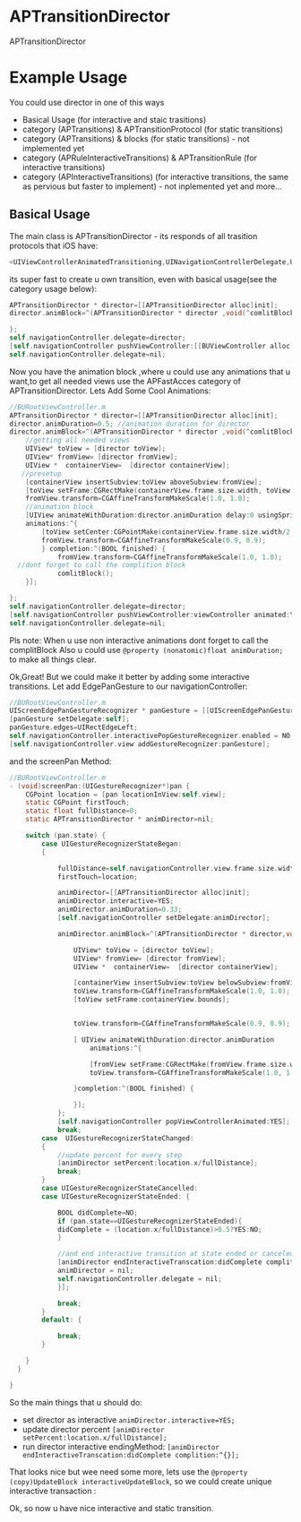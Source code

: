 # APTransitionDirector
APTransitionDirector

# Example Usage
You could use director in one of this ways

* Basical Usage (for interactive and staic trasitions)
* category (APTransitions) & APTransitionProtocol (for static transitions)
* category (APTransitions) & blocks (for static transitions) - not implemented yet
* category (APRuleInteractiveTransitions) & APTransitionRule (for interactive transitions)
* category (APInteractiveTransitions) (for interactive transitions, the same as pervious but faster to implement) - not inplemented yet
 and more...


## Basical Usage

The main class is APTransitionDirector - its responds of all trasition protocols that iOS have:
``` objective-c
<UIViewControllerAnimatedTransitioning,UINavigationControllerDelegate,UIViewControllerInteractiveTransitioning,UITabBarControllerDelegate,UIViewControllerTransitioningDelegate>
```
its super fast to create u own transition, even with basical usage(see the category usage below):
``` objective-c
APTransitionDirector * director=[[APTransitionDirector alloc]init];
director.animBlock=^(APTransitionDirector * director ,void(^comlitBlock)() ){

};
self.navigationController.delegate=director;
[self.navigationController pushViewController:[[BUViewController alloc] init] animated:YES]
self.navigationController.delegate=nil;
```
Now you have the animation block ,where u could use any animations that u want,to get all needed views use the
APFastAcces category of APTransitionDirector. Lets Add Some Cool Animations:

``` objective-c
//BURootViewController.m
APTransitionDirector * director=[[APTransitionDirector alloc]init];
director.animDuration=0.5; //animation duration for director
director.animBlock=^(APTransitionDirector * director ,void(^comlitBlock)() ){
    //getting all needed views
    UIView* toView = [director toView];
    UIView* fromView= [director fromView];
    UIView *  containerView=  [director containerView];
   //presetup
    [containerView insertSubview:toView aboveSubview:fromView];
    [toView setFrame:CGRectMake(containerView.frame.size.width, toView.frame.origin.y, toView.frame.size.width, toView.frame.size.height)];
    fromView.transform=CGAffineTransformMakeScale(1.0, 1.0);
    //animation block
    [UIView animateWithDuration:director.animDuration delay:0 usingSpringWithDamping:0.8 initialSpringVelocity:0.1 options:UIViewAnimationOptionCurveEaseIn
    animations:^{
        [toView setCenter:CGPointMake(containerView.frame.size.width/2, toView.center.y)];
        fromView.transform=CGAffineTransformMakeScale(0.9, 0.9);
        } completion:^(BOOL finished) {
            fromView.transform=CGAffineTransformMakeScale(1.0, 1.0);
  //dont forget to call the complition block
            comlitBlock();
    }];

};
self.navigationController.delegate=director;
[self.navigationController pushViewController:viewController animated:YES]
self.navigationController.delegate=nil;
```
Pls note: When u use non interactive animations dont forget to call the complitBlock
Also u could use `@property (nonatomic)float animDuration;` to make all things clear.

Ok,Great! But we could make it better by adding some interactive transitions.
Let add EdgePanGesture to our navigationController:
``` objective-c
//BURootViewController.m
UIScreenEdgePanGestureRecognizer * panGesture = [[UIScreenEdgePanGestureRecognizer alloc]initWithTarget:self action:@selector(screenPan:)];
[panGesture setDelegate:self];
panGesture.edges=UIRectEdgeLeft;
self.navigationController.interactivePopGestureRecognizer.enabled = NO;
[self.navigationController.view addGestureRecognizer:panGesture];
``` 
and the screenPan Method:
``` objective-c
//BURootViewController.m
- (void)screenPan:(UIGestureRecognizer*)pan {
    CGPoint location = [pan locationInView:self.view];
    static CGPoint firstTouch;
    static float fullDistance=0;
    static APTransitionDirector * animDirector=nil;

    switch (pan.state) {
        case UIGestureRecognizerStateBegan:
        {

            fullDistance=self.navigationController.view.frame.size.width;
            firstTouch=location;

            animDirector=[[APTransitionDirector alloc]init];
            animDirector.interactive=YES;
            animDirector.animDuration=0.33;
            [self.navigationController setDelegate:animDirector];

            animDirector.animBlock=^(APTransitionDirector * director,void(^comlitBlock)() ){

                UIView* toView = [director toView];
                UIView* fromView= [director fromView];
                UIView *  containerView=  [director containerView];

                [containerView insertSubview:toView belowSubview:fromView];
                toView.transform=CGAffineTransformMakeScale(1.0, 1.0);
                [toView setFrame:containerView.bounds];


                toView.transform=CGAffineTransformMakeScale(0.9, 0.9);

                [ UIView animateWithDuration:director.animDuration
                    animations:^{

                    [fromView setFrame:CGRectMake(fromView.frame.size.width, fromView.frame.origin.y, fromView.frame.size.width, fromView.frame.size.height)];
                    toView.transform=CGAffineTransformMakeScale(1.0, 1.0);

                }completion:^(BOOL finished) {

                }];
            };
            [self.navigationController popViewControllerAnimated:YES];
            break;
        case  UIGestureRecognizerStateChanged:
        {
            //update percent for every step
            [animDirector setPercent:location.x/fullDistance];
            break;
        }
        case UIGestureRecognizerStateCancelled:
        case UIGestureRecognizerStateEnded: {

            BOOL didComplete=NO;
            if (pan.state==UIGestureRecognizerStateEnded){
            didComplete = (location.x/fullDistance)>0.5?YES:NO;
            }

            //and end interactive transition at state ended or canceled
            [animDirector endInteractiveTranscation:didComplete complition:^{
            animDirector = nil;
            self.navigationController.delegate = nil;
            }];

            break;
        }
        default: {

            break;
        }

    }
  }

}
``` 
So the main things that u should do:
* set director as interactive `animDirector.interactive=YES;`
* update director percent  `[animDirector setPercent:location.x/fullDistance];`
* run director interactive endingMethod: `[animDirector endInteractiveTranscation:didComplete complition:^{}];`

That looks nice but wee need some more, lets use the `@property (copy)UpdateBlock interactiveUpdateBlock`,
so we could create unique interactive transaction :


Ok, so now u have nice interactive and static transition.



